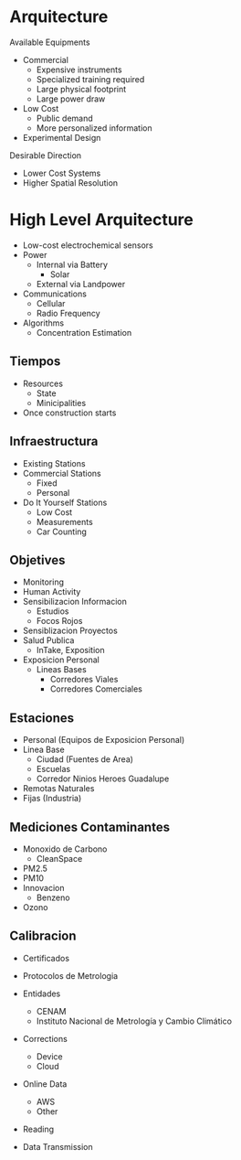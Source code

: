 # Arquitecture

Available Equipments

- Commercial
  - Expensive instruments
  - Specialized training required
  - Large physical footprint
  - Large power draw
- Low Cost
  - Public demand
  - More personalized information
- Experimental Design
  
Desirable Direction

- Lower Cost Systems
- Higher Spatial Resolution

# High Level Arquitecture

- Low-cost electrochemical sensors 
- Power
  - Internal via Battery
    - Solar
  - External via Landpower
- Communications
  - Cellular
  - Radio Frequency
- Algorithms
  - Concentration Estimation 

## Tiempos

- Resources
  - State
  - Minicipalities
- Once construction starts

## Infraestructura

- Existing Stations
- Commercial Stations
  - Fixed
  - Personal
- Do It Yourself Stations
  - Low Cost
  - Measurements
  - Car Counting

## Objetives

- Monitoring
- Human Activity
- Sensibilizacion Informacion
  - Estudios
  - Focos Rojos
- Sensiblizacion Proyectos
- Salud Publica
  - InTake, Exposition
- Exposicion Personal
  - Lineas Bases
    - Corredores Viales
    - Corredores Comerciales

## Estaciones

- Personal (Equipos de Exposicion Personal)
- Linea Base
  - Ciudad (Fuentes de Area)
  - Escuelas
  - Corredor Ninios Heroes Guadalupe
- Remotas
  Naturales
- Fijas (Industria)

## Mediciones Contaminantes

- Monoxido de Carbono
  - CleanSpace
- PM2.5
- PM10
- Innovacion
  - Benzeno
- Ozono

## Calibracion

- Certificados
- Protocolos de Metrologia
- Entidades
  - CENAM
  - Instituto Nacional de Metrología y Cambio Climático

- Corrections
  - Device
  - Cloud
- Online Data
  - AWS
  - Other
- Reading
- Data Transmission